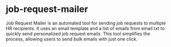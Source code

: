 # job-request-mailer
Job Request Mailer is an automated tool for sending job requests to multiple HR recipients. It uses an email template and a list of emails from email.txt to quickly send personalized job request emails. This tool simplifies the process, allowing users to send bulk emails with just one click.
